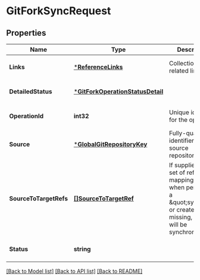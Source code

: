 # GitForkSyncRequest

## Properties
Name | Type | Description | Notes
------------ | ------------- | ------------- | -------------
**Links** | [***ReferenceLinks**](ReferenceLinks.md) | Collection of related links | [optional] [default to null]
**DetailedStatus** | [***GitForkOperationStatusDetail**](GitForkOperationStatusDetail.md) |  | [optional] [default to null]
**OperationId** | **int32** | Unique identifier for the operation. | [optional] [default to null]
**Source** | [***GlobalGitRepositoryKey**](GlobalGitRepositoryKey.md) | Fully-qualified identifier for the source repository. | [optional] [default to null]
**SourceToTargetRefs** | [**[]SourceToTargetRef**](SourceToTargetRef.md) | If supplied, the set of ref mappings to use when performing a \&quot;sync\&quot; or create. If missing, all refs will be synchronized. | [optional] [default to null]
**Status** | **string** |  | [optional] [default to null]

[[Back to Model list]](../README.md#documentation-for-models) [[Back to API list]](../README.md#documentation-for-api-endpoints) [[Back to README]](../README.md)


